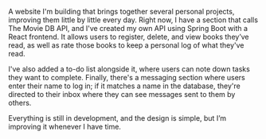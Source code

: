 A website I'm building that brings together several personal projects, improving them little by little every day. Right now, I have a section that calls The Movie DB API, and I've created my own API using Spring Boot with a React frontend. It allows users to register, delete, and view books they’ve read, as well as rate those books to keep a personal log of what they've read.

I've also added a to-do list alongside it, where users can note down tasks they want to complete. Finally, there's a messaging section where users enter their name to log in; if it matches a name in the database, they're directed to their inbox where they can see messages sent to them by others.

Everything is still in development, and the design is simple, but I’m improving it whenever I have time.
